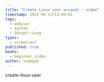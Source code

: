 ```yaml
---
title: "Create Linux user account - video"
timestamp: 2015-08-11T13:04:01
tags:
  - adduser
  - system
  - Getopt::Long
types:
  - screencast
published: true
books:
  - beginner_video
author: szabgab
---
```



create-linux-user


<slidecast file="beginner-perl/create-linux-user" youtube="9Fe_plZfVis" />
